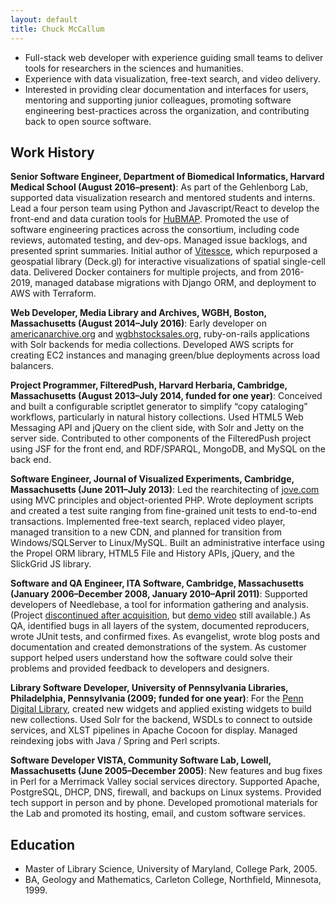 ```yaml
---
layout: default
title: Chuck McCallum
---
```


- Full-stack web developer with experience guiding small teams to deliver tools for researchers in the sciences and humanities.
- Experience with data visualization, free-text search, and video delivery.
- Interested in providing clear documentation and interfaces for users,
mentoring and supporting junior colleagues,
promoting software engineering best-practices across the organization,
and contributing back to open source software.

## Work History

**Senior Software Engineer, Department of Biomedical Informatics, Harvard Medical School
(August 2016–present)**:
As part of the Gehlenborg Lab, supported data visualization research and mentored students and interns.
Lead a four person team using Python and Javascript/React to develop the front-end and data curation tools for [HuBMAP](https://portal.hubmapconsortium.org/).
Promoted the use of software engineering practices across the consortium, including code reviews, automated testing, and dev-ops.
Managed issue backlogs, and presented sprint summaries. Initial author of [Vitessce](http://vitessce.io), which repurposed a geospatial library (Deck.gl) for interactive visualizations of spatial single-cell data.
Delivered Docker containers for multiple projects, and from 2016-2019, managed database migrations with Django ORM, and deployment to AWS with Terraform.

**Web Developer, Media Library and Archives, WGBH, Boston, Massachusetts
(August 2014–July 2016)**: Early developer on [americanarchive.org](https://americanarchive.org)
and [wgbhstocksales.org](https://github.com/WGBH-MLA/stock-sales-2),
ruby-on-rails applications with Solr backends for media collections. Developed AWS scripts for
creating EC2 instances and managing green/blue deployments across load balancers.

**Project Programmer, FilteredPush, Harvard Herbaria, Cambridge, Massachusetts
(August 2013–July 2014, funded for one year)**: Conceived and built a configurable
scriptlet generator to simplify “copy cataloging” workflows, particularly in natural
history collections. Used HTML5 Web Messaging API and jQuery on the client side,
with Solr and Jetty on the server side. Contributed to other components of the FilteredPush
project using JSF for the front end, and RDF/SPARQL, MongoDB, and MySQL on the back end.

**Software Engineer, Journal of Visualized Experiments, Cambridge,
Massachusetts (June 2011–July 2013)**:    Led the rearchitecting of
[jove.com](http://jove.com) using MVC principles and object-oriented PHP.
Wrote deployment scripts and
created a test suite ranging from fine-grained unit tests to end-to-end
transactions. Implemented free-text search, replaced video player,
managed transition to a new CDN, and planned for transition from
Windows/SQLServer to Linux/MySQL. Built an administrative interface using the
Propel ORM library, HTML5 File and History APIs, jQuery, and the SlickGrid JS
library.

**Software and QA Engineer, ITA Software, Cambridge, Massachusetts (January
2006–December 2008, January 2010–April 2011)**:    Supported developers of
Needlebase, a tool for information gathering and analysis.
(Project [discontinued after acquisition](https://googleblog.blogspot.com/2012/01/renewing-old-resolutions-for-new-year.html),
but [demo video](http://www.youtube.com/watch?v=58Gzlq4zSDk) still available.)
As QA, identified bugs in all layers of the system, documented
reproducers, wrote JUnit tests, and confirmed fixes. As evangelist, wrote
blog posts and documentation and created demonstrations of the system. As
customer support helped users understand how the software could solve their
problems and provided feedback to developers and designers.

**Library Software Developer, University of Pennsylvania Libraries,
Philadelphia, Pennsylvania (2009; funded for one year)**:    For the [Penn
Digital Library](http://dla.library.upenn.edu/dla), created new widgets and
applied existing widgets to build new collections. Used Solr for the backend,
WSDLs to connect to outside services, and XLST pipelines in Apache Cocoon for
display. Managed reindexing jobs with Java / Spring and Perl scripts.

**Software Developer VISTA, Community Software Lab, Lowell, Massachusetts (June
2005–December 2005)**:    New features and bug fixes in Perl for
a Merrimack Valley social services directory. Supported Apache, PostgreSQL,
DHCP, DNS, firewall, and backups on Linux systems. Provided tech support in
person and by phone. Developed promotional materials for the Lab and
promoted its hosting, email, and custom software services.   

## Education
- Master of Library Science, University of Maryland, College Park, 2005.
- BA, Geology and Mathematics, Carleton College, Northfield, Minnesota, 1999.
